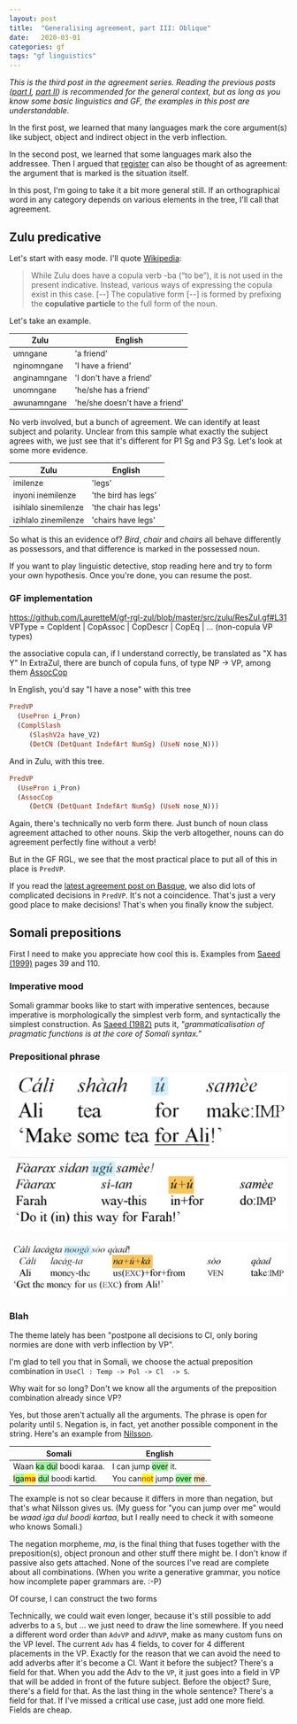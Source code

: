```yaml
---
layout: post
title:  "Generalising agreement, part III: Oblique"
date:   2020-03-01
categories: gf
tags: "gf linguistics"
---
```


_This is the third post in the agreement series. Reading the previous posts ([part I](https://inariksit.github.io/gf/2020/05/14/agreement-1.html), [part II](https://inariksit.github.io/gf/2020/11/17/agreement-2.html)) is recommended for the general context, but as long as you know some basic linguistics and GF, the examples in this post are understandable._

In the first post, we learned that many languages mark the core argument(s) like subject, object and indirect object in the verb inflection.

In the second post, we learned that some languages mark also the addressee. Then I argued that [register](https://en.wikipedia.org/wiki/Register_(sociolinguistics)) can also be thought of as agreement: the argument that is marked is the situation itself.

In this post, I'm going to take it a bit more general still. If an orthographical word in any category depends on various elements in the tree, I'll call that agreement.
<!-- This calls for one of those [alignment chart memes](https://knowyourmeme.com/memes/alignment-charts). -->


## Zulu predicative

Let's start with easy mode.
I'll quote [Wikipedia](https://en.wiktionary.org/wiki/Appendix:Zulu_copulatives):

> While Zulu does have a copula verb -ba (“to be”), it is not used in the present indicative.
> Instead, various ways of expressing the copula exist in this case. [--] The copulative form [--] is formed by prefixing the __copulative particle__ to the full form of the noun.

Let's take an example.

| Zulu         | English                        |
|--------------|--------------------------------|
| umngane      | 'a friend'                     |
| nginomngane  | 'I have a friend'              |
| anginamngane | 'I don't have a friend'        |
| unomngane    | 'he/she has a friend'          |
| awunamngane  | 'he/she doesn't have a friend' |


No verb involved, but a bunch of agreement. We can identify at least subject and polarity. Unclear from this sample what exactly the subject agrees with, we just see that it's different for P1 Sg and P3 Sg. Let's look at some more evidence.


| Zulu                 | English              |
|----------------------|----------------------|
| imilenze             | 'legs'               |
| inyoni inemilenze    | 'the bird has legs'  |
| isihlalo sinemilenze | 'the chair has legs' |
| izihlalo zinemilenze | 'chairs have legs'   |

So what is this an evidence of? _Bird_, _chair_ and _chairs_ all behave differently as possessors, and that difference is marked in the possessed noun.

If you want to play linguistic detective, stop reading here and try to form your own hypothesis. Once you're done, you can resume the post.

### GF implementation



https://github.com/LauretteM/gf-rgl-zul/blob/master/src/zulu/ResZul.gf#L31
VPType = CopIdent | CopAssoc | CopDescr | CopEq | … (non-copula VP types)

the associative copula can, if I understand correctly, be translated as "X has Y"
In ExtraZul, there are bunch of copula funs, of type NP -> VP, among them [AssocCop](https://github.com/LauretteM/gf-rgl-zul/blob/master/src/zulu/ExtraZulAbs.gf#L8)

In English, you'd say "I have a nose" with this tree

```haskell
PredVP
  (UsePron i_Pron)
  (ComplSlash
     (SlashV2a have_V2)
     (DetCN (DetQuant IndefArt NumSg) (UseN nose_N)))
```

And in Zulu, with this tree.

```haskell
PredVP
  (UsePron i_Pron)
  (AssocCop
     (DetCN (DetQuant IndefArt NumSg) (UseN nose_N)))
```

<!--
In the current (unfinished) Zulu grammar, `have_V2` isn't even implemented.
Of course, it's perfectly possible to implement `have_V2` in a way that `ComplSlash (SlashV2a have_V2) np` linearises the same as `AssocCop np`.
In such a grammar, `have_V2` wouldn't contribute with an independent verb form, instead, it would just carry the param `CopAssoc` over to the `VP`, and finally `PredVP` does all the magic.

(If GF still had a working `def` feature, it would be a natural choice to make a def rule between  `ComplSlash (SlashV2a have_V2) np` and `AssocCop np`. But that feature isn't supported by practically anything.)
-->

Again, there's technically no verb form there. Just bunch of noun class agreement attached to other nouns. Skip the verb altogether, nouns can do agreement perfectly fine without a verb!

But in the GF RGL, we see that the most practical place to put all of this in place is `PredVP`.

If you read the [latest agreement post on Basque](../../../2020/11/17/agreement-2.html#allocutive-agreement-in-basque), we also did lots of complicated decisions in `PredVP`. It's not a coincidence. That's just a very good place to make decisions! That's when you finally know the subject.

## Somali prepositions

First I need to make you appreciate how cool this is. Examples from [Saeed (1999)](https://benjamins.com/catalog/loall.10) pages 39 and 110.


### Imperative mood

Somali grammar books like to start with imperative sentences, because imperative is morphologically the simplest verb form, and syntactically the simplest construction.
As [Saeed (1982)](https://core.ac.uk/download/pdf/161528208.pdf) puts it, _"grammaticalisation of pragmatic functions is at the core of Somali syntax."_

### Prepositional phrase


![SomaliPrepContr0](/images/somali-preposition-contraction-0.png "A single Somali preposition: 'Cali shaah u samee', translation 'Make some tea for Ali'")

![SomaliPrepContr1](/images/somali-preposition-contraction-1.png "Somali preposition contraction: 'Faarax sidan ugu samee', gloss 'Faarax si-tan u+u samee', translation 'Do it in this way for Farah'")

![SomaliPrepContr2](/images/somali-preposition-contraction-2.png "Somali preposition contraction: 'Cali lacagta nooga soo qaad', gloss 'Cali lacag-ta na+u+ka soo qaad', translation 'Get the money for us from Ali'")

### Blah

The theme lately has been "postpone all decisions to Cl, only boring normies are done with verb inflection by VP".

I'm glad to tell you that in Somali, we choose the actual preposition combination in `UseCl : Temp -> Pol -> Cl  -> S`.

Why wait for so long? Don't we know all the arguments of the preposition combination already since VP?

Yes, but those aren't actually all the arguments. The phrase is open for polarity until `S`. Negation is, in fact, yet another possible component in the string. Here's an example from [Nilsson](http://morgannilsson.se/Kort%20somalisk%20grammatik.pdf).

| Somali                       | English                 |
|------------------------------|-------------------------|
| Waan <span style="background-color: PaleGreen">ka dul</span> boodi karaa. | I can jump <span style="background-color: PaleGreen">over</span> it.     |
| <span style="background-color: Wheat">I</span><span style="background-color: PaleGreen">ga</span><strong><span style="background-color: Yellow"><font color="crimson">ma</font></span></strong> <span style="background-color: PaleGreen">dul</span> boodi kartid.  | You can<span style="background-color: Yellow"><font color="crimson">not</font></span> jump <span style="background-color: PaleGreen">over</span> <span style="background-color: Wheat">me</span>. |


The example is not so clear because it differs in more than negation, but that's what Nilsson gives us. (My guess for "you can jump over me" would be *waad iga dul boodi kartaa*, but I really need to check it with someone who knows Somali.)

The negation morpheme, _ma_, is the final thing that fuses together with the preposition(s), object pronoun and other stuff there might be. I don't know if passive also gets attached. None of the sources I've read are complete about all combinations. (When you write a generative grammar, you notice how incomplete paper grammars are. :-P)

Of course, I can construct the two forms

Technically, we could wait even longer, because it's still possible to add adverbs to a `S`, but … we just need to draw the line somewhere. If you need a different word order than `AdvVP` and `AdVVP`, make as many custom funs on the VP level. The current `Adv` has 4 fields, to cover for 4 different placements in the VP. Exactly for the reason that we can avoid the need to add adverbs after it's become a Cl. Want it before the subject? There's a field for that. When you add the Adv to the `VP`, it just goes into a field in VP that will be added in front of the future subject. Before the object? Sure, there's a field for that. As the last thing in the whole sentence? There's a field for that. If I've missed a critical use case, just add one more field. Fields are cheap.
